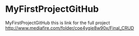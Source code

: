 # MyFirstProjectGitHub
MyFirstProjectGitHub
this is link for the full project
http://www.mediafire.com/folder/coe4ygie8w90x/Final_CRUD
